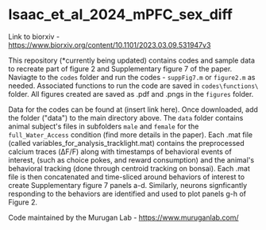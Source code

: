 # Isaac_et_al_2024_mPFC_sex_diff

Link to biorxiv - https://www.biorxiv.org/content/10.1101/2023.03.09.531947v3

This repository (*currently being updated) contains codes and sample data to recreate part of figure 2 and Supplementary figure 7 of the paper. Naviagte to the `codes` folder and run the codes - `suppFig7.m` or `figure2.m` as needed. Associated functions to run the code are saved in `codes\functions\` folder. All figures created are saved as .pdf and .pngs in the `figures` folder. 

Data for the codes can be found at (insert link here). Once downloaded, add the folder ("data") to the main directory above. The `data` folder contains animal subject's files in subfolders `male` and `female` for  the `full_Water_Access` condition (find more details in the paper). Each .mat file (called variables_for_analysis_tracklight.mat) contains the preprocessed calcium traces (&#916;F/F) along with timestamps of behavioral events of interest, (such as choice pokes, and reward consumption) and the animal's behavioral tracking (done through centroid tracking on bonsai). Each .mat file is then concatenated and time-sliced around behaviors of interest to create Supplementary figure 7 panels a-d. Similarly, neurons signficantly responding to the behaviors are identified and used to plot panels g-h of Figure 2. 

Code maintained by the Murugan Lab - https://www.muruganlab.com/
